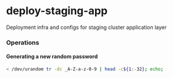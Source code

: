 # deploy-staging-app

Deployment infra and configs for staging cluster application layer

### Operations

#### Generating a new random password

```bash
< /dev/urandom tr -dc _A-Z-a-z-0-9 | head -c${1:-32}; echo;
```
